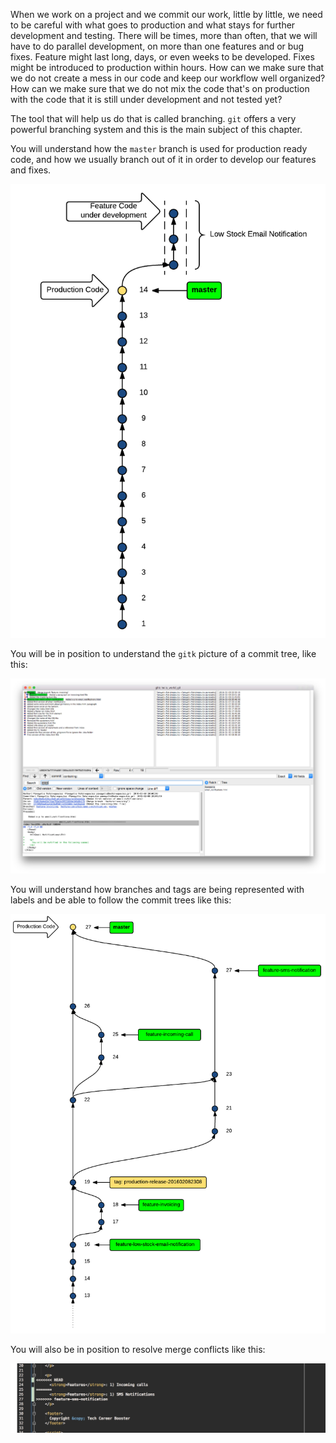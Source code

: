 When we work on a project and we commit our work, little by little, we need to be careful with what goes to
production and what stays for further development and testing. There will be times, more than often, that we will have
to do parallel development, on more than one features and or bug fixes. Feature might last long, days, or even weeks
to be developed. Fixes might be introduced to production within hours. How can we make sure that we do not create
a mess in our code and keep our workflow well organized? How can we make sure that we do not mix the code that's on
production with the code that it is still under development and not tested yet?

The tool that will help us do that is called branching. `git` offers a very powerful branching system and this is the
main subject of this chapter.

You will understand how the `master` branch is used for production ready code, and how we usually branch out of it in
order to develop our features and fixes.

![./images/Branching Out of `master` In Order to Develop a Feature](./images/production-and-feature-code-indicators.png)

You will be in position to understand the `gitk` picture of a commit tree, like this:

![`gitk` Picture of a Commit Tree](./images/merge-feature-branch-with-no-fast-forward-commit.jpg)

You will understand how branches and tags are being represented with labels and be able to follow the commit trees like this:

![./images/Branches and Tags](./images/finished-merging-feature-branch-to-master-another-view.png)

You will also be in position to resolve merge conflicts like this:

![./images/Merge Conflicts](./images/merge-conflict-as-shown-inside-rubymine.jpg)


